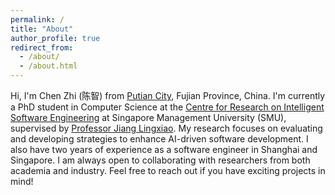 ```yaml
---
permalink: /
title: "About"
author_profile: true
redirect_from: 
  - /about/
  - /about.html
---
```


Hi, I'm Chen Zhi (陈智) from [Putian City](https://zh.wikipedia.org/wiki/%E8%8E%86%E7%94%B0%E5%B8%82), Fujian Province, China. I'm currently a PhD student in Computer Science at the [Centre for Research on Intelligent Software Engineering](https://rise.smu.edu.sg/) at Singapore Management University (SMU), supervised by [Professor Jiang Lingxiao](https://faculty.smu.edu.sg/profile/jiang-lingxiao-896). My research focuses on evaluating and developing strategies to enhance AI-driven software development. I also have two years of experience as a software engineer in Shanghai and Singapore. I am always open to collaborating with researchers from both academia and industry. Feel free to reach out if you have exciting projects in mind!

